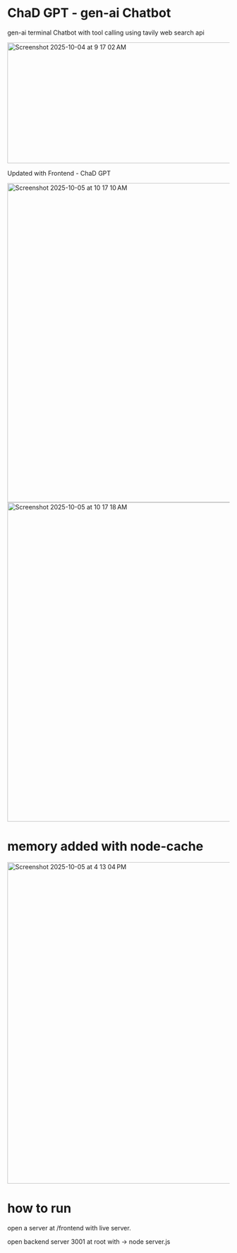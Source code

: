 # ChaD GPT - gen-ai Chatbot
gen-ai terminal Chatbot with tool calling using tavily web search api

<img width="761" height="274" alt="Screenshot 2025-10-04 at 9 17 02 AM" src="https://github.com/user-attachments/assets/d0399173-ae79-48f0-a0b1-e255639ae6f2" />

Updated with Frontend - ChaD GPT 

<img width="1470" height="724" alt="Screenshot 2025-10-05 at 10 17 10 AM" src="https://github.com/user-attachments/assets/0001f9a4-ac06-4f79-9063-c6910235939e" />
<img width="1470" height="724" alt="Screenshot 2025-10-05 at 10 17 18 AM" src="https://github.com/user-attachments/assets/75a4c88b-8de0-4996-95d8-6d5f6f7609fc" />

# memory added with node-cache
<img width="1470" height="729" alt="Screenshot 2025-10-05 at 4 13 04 PM" src="https://github.com/user-attachments/assets/4df3ac57-00ae-4992-93b9-1d44bb6ec99d" />


# how to run
open a server at /frontend with live server.

open backend server 3001 at root with -> node server.js
